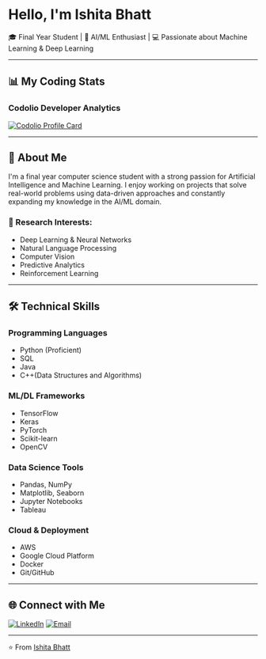 # Hello, I'm Ishita Bhatt 

🎓 Final Year Student | 🤖 AI/ML Enthusiast | 💻 Passionate about Machine Learning & Deep Learning

---

## 📊 My Coding Stats

### Codolio Developer Analytics
[![Codolio Profile Card](https://codolio.com/api/profile/ishitabhatt07/card)](https://codolio.com/profile/ishitabhatt07)

---

## 🚀 About Me

I'm a final year computer science student with a strong passion for Artificial Intelligence and Machine Learning. I enjoy working on projects that solve real-world problems using data-driven approaches and constantly expanding my knowledge in the AI/ML domain.

### 🔬 Research Interests:
- Deep Learning & Neural Networks
- Natural Language Processing
- Computer Vision
- Predictive Analytics
- Reinforcement Learning

---

## 🛠️ Technical Skills

### Programming Languages
- Python (Proficient)
- SQL
- Java
- C++(Data Structures and Algorithms)

### ML/DL Frameworks
- TensorFlow
- Keras
- PyTorch
- Scikit-learn
- OpenCV

### Data Science Tools
- Pandas, NumPy
- Matplotlib, Seaborn
- Jupyter Notebooks
- Tableau

### Cloud & Deployment
- AWS
- Google Cloud Platform
- Docker
- Git/GitHub

---

## 🌐 Connect with Me

[![LinkedIn](https://img.shields.io/badge/LinkedIn-Ishita_Bhatt-blue?style=flat&logo=linkedin)](https://linkedin.com/in/ishitabhatt07)
[![Email](https://img.shields.io/badge/Email-ishita.bhatt@example.com-red?style=flat&logo=gmail)](mailto:ishitabhattoffice@gmail.com)

---


⭐️ From [Ishita Bhatt](https://github.com/ishitabhatt07)

